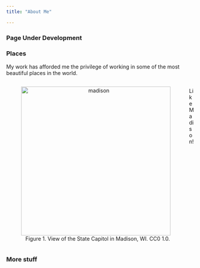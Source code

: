 ```yaml
---
title: "About Me"

---
```


### **Page Under Development**


### Places

My work has afforded me the privilege of working in some of the most beautiful places in the world. 

<figure style="float: left; text-align: center; display: table">
  <img src="madison.jpg" 
       alt="madison" 
       width="400"
       style="vertical-align: middle; padding: 0px 10px 0px 0px"/>
  <figcaption style="display: table-caption;caption-side: bottom;">Figure 1. View of the State Capitol in Madison, WI. CC0 1.0.</figcaption>
</figure>


<br>Like Madison!

<div style="clear: both;"></div> 


### More stuff
